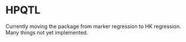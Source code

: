 HPQTL
=====

Currently moving the package from marker regression to HK regression. Many things not yet implemented. 


